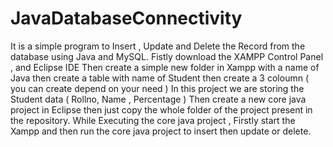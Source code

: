 # JavaDatabaseConnectivity
It is a simple program to Insert , Update and Delete the Record from the database using Java and MySQL.
Fistly download the XAMPP Control Panel , and Eclipse IDE 
Then create a simple new folder  in Xampp with a name of Java then create a table with name of Student then create a 3 coloumn ( you can create depend on your need )
In this project we are storing the Student data ( Rollno, Name , Percentage )
Then create a new core java project in Eclipse then just copy the whole folder of the project present in the repository.
While Executing the core java project , Firstly start the Xampp and then run the core java project to insert then update or delete.
